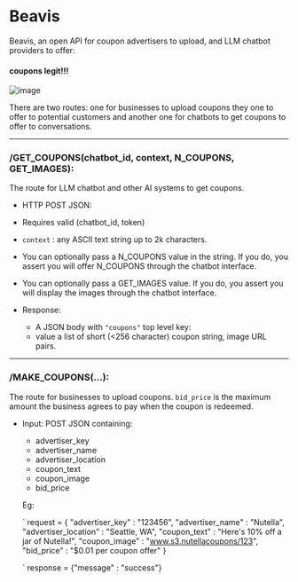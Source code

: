 # Beavis
Beavis, an open API for coupon advertisers to upload, and LLM chatbot providers to offer: 

#### coupons legit!!!

![image](https://github.com/user-attachments/assets/7d261204-199d-404d-8808-64ea230cef2a)

There are two routes: one for businesses to upload coupons they one to offer to potential customers and another one for chatbots to get coupons to offer to conversations.

----------------------------------------------------

### /GET_COUPONS(chatbot_id, context, N_COUPONS, GET_IMAGES): 

The route for LLM chatbot and other AI systems to get coupons.
*  HTTP POST JSON:
  * Requires valid (chatbot_id, token)
  * `context` : any ASCII text string up to 2k characters.
  * You can optionally pass a N_COUPONS value in the string. If you do, you assert you will offer N_COUPONS through the chatbot interface.
  * You can optionally pass a GET_IMAGES value. If you do, you assert you will display the images through the chatbot interface.

* Response:
  * A JSON body with `"coupons"` top level key: 
  * value a list of short (<256 character) coupon string, image URL pairs.

------------------------------------------------------------


### /MAKE_COUPONS(...):

The route for businesses to upload coupons. `bid_price` is the maximum amount the business agrees to pay when the coupon is redeemed. 
 
* Input: POST JSON containing:
  * advertiser_key
  * advertiser_name
  * advertiser_location
  * coupon_text
  * coupon_image
  * bid_price



  Eg:

  ` request = {
      "advertiser_key" : "123456",
      "advertiser_name" : "Nutella",
      "advertiser_location" : "Seattle, WA",
      "coupon_text" : "Here's 10% off a jar of Nutella!",
      "coupon_image" : "www.s3.nutellacoupons/123",
      "bid_price" : "$0.01 per coupon offer"
  }

  ` response = {"message" : "success"}

